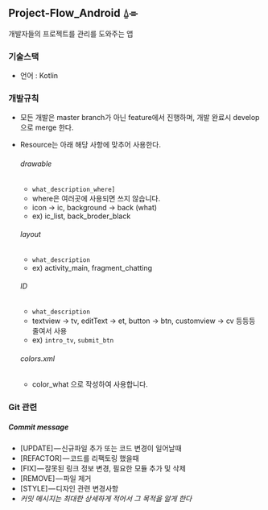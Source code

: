 ## Project-Flow_Android ⍙⌯

 개발자들의 프로젝트를 관리를 도와주는 앱


### 기술스택


+ 언어 : Kotlin


### 개발규칙


+ 모든 개발은 master branch가 아닌 feature에서 진행하며, 개발 완료시 develop으로 merge 한다.

+ Resource는 아래 해당 사항에 맞추어 사용한다.

  ###### drawable
    + `what_description_where]`
    + where은 여러곳에 사용되면 쓰지 않습니다.
    + icon -> ic, background -> back  (what)
    + ex) ic_list, back_broder_black
  
  ###### layout
    + `what_description`
    + ex) activity_main, fragment_chatting
  
  ###### ID
    + `what_description`
    + textview -> tv, editText -> et, button -> btn, customview → cv 등등등 줄여서 사용
    + ex) `intro_tv`, `submit_btn`
  
  ###### colors.xml
    + color_what 으로 작성하여 사용합니다.


### 	Git 관련  

  ##### Commit message 

  + [UPDATE] — 신규파일 추가 또는 코드 변경이 일어날때
  + [REFACTOR] — 코드를 리팩토링 했을때
  + [FIX] — 잘못된 링크 정보 변경, 필요한 모듈 추가 및 삭제
  + [REMOVE] — 파일 제거
  + [STYLE] — 디자인 관련 변경사항
  + *커밋 메시지는 최대한 상세하게 적어서 그 목적을 알게 한다*

